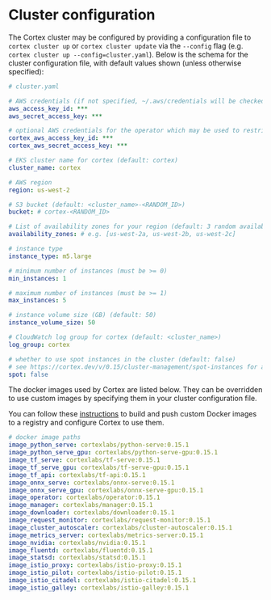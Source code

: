 # Cluster configuration

The Cortex cluster may be configured by providing a configuration file to `cortex cluster up` or `cortex cluster update` via the `--config` flag (e.g. `cortex cluster up --config=cluster.yaml`). Below is the schema for the cluster configuration file, with default values shown (unless otherwise specified):

<!-- CORTEX_VERSION_MINOR -->
```yaml
# cluster.yaml

# AWS credentials (if not specified, ~/.aws/credentials will be checked) (can be overridden by $AWS_ACCESS_KEY_ID and $AWS_SECRET_ACCESS_KEY)
aws_access_key_id: ***
aws_secret_access_key: ***

# optional AWS credentials for the operator which may be used to restrict its AWS access (defaults to the AWS credentials set above)
cortex_aws_access_key_id: ***
cortex_aws_secret_access_key: ***

# EKS cluster name for cortex (default: cortex)
cluster_name: cortex

# AWS region
region: us-west-2

# S3 bucket (default: <cluster_name>-<RANDOM_ID>)
bucket: # cortex-<RANDOM_ID>

# List of availability zones for your region (default: 3 random availability zones from the specified region)
availability_zones: # e.g. [us-west-2a, us-west-2b, us-west-2c]

# instance type
instance_type: m5.large

# minimum number of instances (must be >= 0)
min_instances: 1

# maximum number of instances (must be >= 1)
max_instances: 5

# instance volume size (GB) (default: 50)
instance_volume_size: 50

# CloudWatch log group for cortex (default: <cluster_name>)
log_group: cortex

# whether to use spot instances in the cluster (default: false)
# see https://cortex.dev/v/0.15/cluster-management/spot-instances for additional details on spot configuration
spot: false
```

The docker images used by Cortex are listed below. They can be overridden to use custom images by specifying them in your cluster configuration file.

You can follow these [instructions](../deployments/system-packages.md) to build and push custom Docker images to a registry and configure Cortex to use them.

<!-- CORTEX_VERSION_BRANCH_STABLE -->
```yaml
# docker image paths
image_python_serve: cortexlabs/python-serve:0.15.1
image_python_serve_gpu: cortexlabs/python-serve-gpu:0.15.1
image_tf_serve: cortexlabs/tf-serve:0.15.1
image_tf_serve_gpu: cortexlabs/tf-serve-gpu:0.15.1
image_tf_api: cortexlabs/tf-api:0.15.1
image_onnx_serve: cortexlabs/onnx-serve:0.15.1
image_onnx_serve_gpu: cortexlabs/onnx-serve-gpu:0.15.1
image_operator: cortexlabs/operator:0.15.1
image_manager: cortexlabs/manager:0.15.1
image_downloader: cortexlabs/downloader:0.15.1
image_request_monitor: cortexlabs/request-monitor:0.15.1
image_cluster_autoscaler: cortexlabs/cluster-autoscaler:0.15.1
image_metrics_server: cortexlabs/metrics-server:0.15.1
image_nvidia: cortexlabs/nvidia:0.15.1
image_fluentd: cortexlabs/fluentd:0.15.1
image_statsd: cortexlabs/statsd:0.15.1
image_istio_proxy: cortexlabs/istio-proxy:0.15.1
image_istio_pilot: cortexlabs/istio-pilot:0.15.1
image_istio_citadel: cortexlabs/istio-citadel:0.15.1
image_istio_galley: cortexlabs/istio-galley:0.15.1
```
